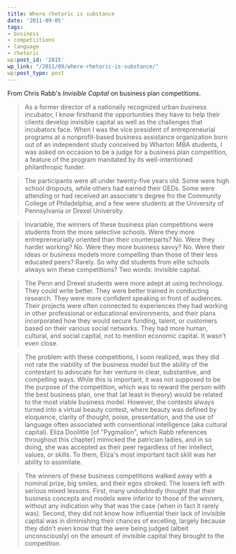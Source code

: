 ```yaml
---
title: Where rhetoric is substance
date: '2011-09-05'
tags:
- business
- competiitions
- language
- rhetoric
wp:post_id: '2815'
wp_link: "/2011/09/where-rhetoric-is-substance/"
wp:post_type: post
---
```


From Chris Rabb's _Invisible Capital_ on business plan competitions.

> As a former director of a nationally recognized urban business incubator, I know firsthand the opportunities they have to help their clients develop invisible capital as well as the challenges that incubators face. When I was the vice president of entrepreneurial programs at a nonprofit-based business assistance organization born out of an independent study conceived by Wharton MBA students, I was asked on occasion to be a judge for a business plan competition, a feature of the program mandated by its well-intentioned philanthropic funder.

>

> The participants were all under twenty-five years old. Some were high school dropouts, while others had earned their GEDs. Some were attending or had received an associate's degree fro the Community College of Philadelphia, and a few were students at the University of Pennsylvania or Drexel University.

>

> Invariable, the winners of these business plan competitions were students from the more selective schools. Were they more entrepreneurially oriented than their counterparts? No. Were they harder working? No. Were they more business savvy? No. Were their ideas or business models more compelling than those of their less educated peers? Rarely. So why did students from elite schools always win these competitions? Two words: invisible capital.

>

> The Penn and Drexel students were more adept at using technology. They could write better. They were better trained in conducting research. They were more confident speaking in front of audiences. Their projects were often connected to experiences they had working in other professional or educational environments, and their plans incorporated how they would secure funding, talent, or customers based on their various social networks. They had more human, cultural, and social capital, not to mention economic capital. It wasn't even close.

>

> The problem with these competitions, I soon realized, was they did not rate the viability of the business model but the ability of the contestant to advocate for her venture in clear, substantive, and compelling ways. While this is important, it was not supposed to be the purpose of the competition, which was to reward the person with the best business plan, one that (at least in theory) would be related to the most viable business model. However, the contests always turned into a virtual beauty contest, where beauty was defined by eloquence, clarity of thought, poise, presentation, and the use of language often associated with conventional intelligence (aka cultural capital). Eliza Doolittle [of "Pygmalion", which Rabb references throughout this chapter] mimicked the patrician ladies, and in so doing, she was accepted as their peer regardless of her intellect, values, or skills. To them, Eliza's most important tacit skill was her ability to assimilate.

>

> The winners of these business competitions walked away with a nominal prize, big smiles, and their egos stroked. The losers left with serious mixed lessons. First, many undoubtedly thought that their business concepts and models were inferior to those of the winners, without any indication why that was the case (when in fact it rarely was). Second, they did not know how influential their lack of invisible capital was in diminishing their chances of excelling, largely because they didn't even know that the were being judged (albeit unconsciously) on the amount of invisible capital they brought to the competition.

